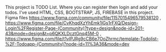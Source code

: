 This project is TODO List. Where you can register then login and add your todos. I've used HTML, CSS, BOOTSTRAP, JS, FIREBASE in this project. 
Figma files https://www.figma.com/community/file/1157015496579538120 , https://www.figma.com/file/CvKhqdXzYhEmk1lGs1rFXQ/Design-Login%2FRegister-Page-(Community)?type=design&node-id=201-43&mode=design&t=p6QKXLDcztGnq45M-0 ,
https://www.figma.com/file/t1vIPJRg9cCB6e7OoZhrmc/template-Todolist-%2F-Todoapp-(Community)?node-id=11%3A36&mode=dev
